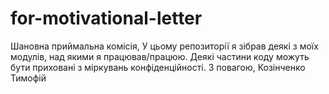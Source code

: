 # for-motivational-letter
Шановна приймальна комісія,
У цьому репозиторії я зібрав деякі з моїх модулів, над якими я працював/працюю. Деякі частини коду можуть бути приховані з міркувань конфіденційності.
З повагою,
Козінченко Тимофій
